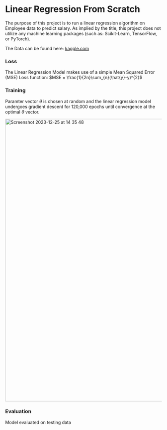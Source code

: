 # Linear Regression From Scratch
The purpose of this project is to run a linear regression algorithm on Employee data to predict salary.
As implied by the title, this project does not utilize any machine learning packages (such as: Scikit-Learn, TensorFlow, or PyTorch).


The Data can be found here: [kaggle.com](https://www.kaggle.com/code/vivinbarath/simple-linear-regression-for-salary-data/input)

### Loss
The Linear Regression Model makes use of a simple Mean Squared Error (MSE) Loss function:
$MSE = \frac{1}{2n}\sum_{n}(\hat{y}-y)^{2}$

### Training
Paramter vector $\theta$ is chosen at random and the linear regression model undergoes gradient descent for 120,000 epochs until convergence at the optimal $\theta$ vector.

<img width="908" alt="Screenshot 2023-12-25 at 14 35 48" src="https://github.com/CallihanB03/Linear.Regression.From.Scratch/assets/123860294/ca117fd9-4315-422e-9d2b-3977c46398f4">

### Evaluation
Model evaluated on testing data

